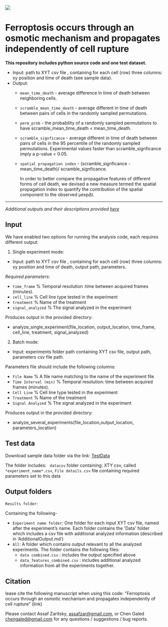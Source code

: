 ![](images/Picture1)


# Ferroptosis occurs through an osmotic mechanism and propagates independently of cell rupture

**This repository includes python source code and one test dataset.**

- Input: path to XYT csv file , containing for each cell (row) three columns: xy position and time of death (see sample data).
- Output: 
  * ```mean_time_death``` - average difference in time of death between neighboring cells. 
  * ```scramble_mean_time_death``` - average different in time of death between pairs of cells in the randomly sampled permutations.
  * ```perm_prob``` - the probability of a randomly sampled permutations to have scramble_mean_time_death < mean_time_death.
  * ```scramble_signficance``` - average different in time of death between pairs of cells in the 95 percentile of the randomly sampled permutations. Experimental values faster than scramble_signficance  imply a p-value < 0.05.
  * ```spatial propagation index``` - (scramble_signficance - mean_time_death)/ scramble_signficance.
  
    In order to better compare the propagative features of different forms of cell death, we devised a new measure termed the spatial   
    propagation index to quantify the contribution of the spatial component to the observed μexpΔt.
    
_____________________________________________________________________________________________________________________________________

*Additional outputs and their descriptions provided [here](https://github.com/assafZaritskyLab/CellDeathPropagation/blob/master/AdditionalOutput.md)*


Input
-------

We have enabled two options for running the analysis code, each requires different output:
1. Single experiment mode:
- Input: path to XYT csv file , containing for each cell (row) three columns: xy position and time of death, output path, parameters. 

*Required parameters:* 
  * ```time_frame``` % Temporal resolution :time between acquired frames (minutes).
  * ```cell_line``` % Cell line type tested in the experiment
  * ```treatment``` % Name of the treatment 
  * ```signal_analyzed``` % The signal analyzed in the experiment 
  
Produces output in the provided directory:
   
  * analyze_single_experiment(file_location, output_location, time_frame, cell_line, treatment, signal_analyzed)

2. Batch mode: 
- Input: experiments folder path containing XYT csv file, output path, parameters csv file path. 

Parameters file should include the following columns:
  * ```File Name``` % A file name matching to the name of the experiment file
  * ```Time Interval (min)``` % Temporal resolution:  time between acquired frames (minutes).
  * ```Cell Line``` % Cell line type tested in the experiment
  * ```Treatment``` % Name of the treatment 
  * ```Signal Analyzed``` % The signal analyzed in the experiment 
  
Produces output in the provided directory:
   
  * analyze_several_experiments(file_location,output_location, parameters_location)


Test data
------------

Download sample data folder via the link: [TestData](https://github.com/assafZaritskyLab/CellDeathPropagation/blob/master/sample_data.zip)

The folder includes: 
``` datacsv``` folder containing: XTY csv, called ```*experiment_name*.csv```, ```File details.csv``` file containing required parameters set to this data


Output folders
------------

```Results folder```: 

Containing the following-

- ```Experiment name folder```: One folder for each input XYT csv file, named after the experiment’s name. Each folder contains the 'Data' folder which includes a csv file with additional analyzed information (described in ‘AdditionalOutput.md’)
- ```All```: A folder which contains output relevant to all the analyzed experiments. The folder contains the following files:
   * ```data combined.csv``` :  includes the output specified above
   * ```data_features_combined.csv``` : includes additional analyzed information from all the experiments together.
   


Citation 
--------
lease cite the following manuscript when using this code: "Ferroptosis occurs through an osmotic mechanism and propagates independently of cell rupture" (link)

Please contact Assaf Zaritsky, assafzar@gmail.com, or Chen Galed chengaled@gmail.com for any questions / suggestions / bug reports.
